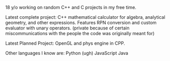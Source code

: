 18 y/o working on random C++ and C projects in my free time.

Latest complete project: C++ mathematical calculator for algebra, analytical geometry, and other expressions. Features RPN conversion and custom evaluator with unary operators. (private because of certain miscommunications with the people the code was originally meant for)


Latest Planned Project: OpenGL and phys engine in CPP.

Other languages I know are:
Python (ugh)
JavaScript
Java
